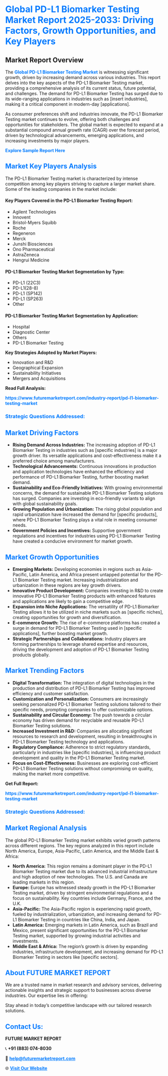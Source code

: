 <h1 style="color: #007BFF;">Global PD-L1 Biomarker Testing Market Report 2025-2033: Driving Factors, Growth Opportunities, and Key Players</h1>

<section id="overview">
<h2>Market Report Overview</h2>
<p>The <a href="https://www.futuremarketreport.com/industry-report/pd-l1-biomarker-testing-market" style="color: #007BFF; text-decoration: none;"><strong>Global PD-L1 Biomarker Testing Market</strong></a> is witnessing significant growth, driven by increasing demand across various industries. This report delves into the key aspects of the PD-L1 Biomarker Testing market, providing a comprehensive analysis of its current status, future potential, and challenges. The demand for PD-L1 Biomarker Testing has surged due to its wide-ranging applications in industries such as [insert industries], making it a critical component in modern-day [applications].</p>
<p>As consumer preferences shift and industries innovate, the PD-L1 Biomarker Testing market continues to evolve, offering both challenges and opportunities for stakeholders. The global market is expected to expand at a substantial compound annual growth rate (CAGR) over the forecast period, driven by technological advancements, emerging applications, and increasing investments by major players.</p>
</section>

<section id="overview">
<p><a href="https://www.futuremarketreport.com/request-sample/reportId=122048" style="color: #007BFF; text-decoration: none;"><strong>Explore Sample Report Here</strong></a></p>
</section>

<section id="key-players">
<h2 style="color: #007BFF;">Market Key Players Analysis</h2>
<p>The PD-L1 Biomarker Testing market is characterized by intense competition among key players striving to capture a larger market share. Some of the leading companies in the market include:</p>
<h4>Key Players Covered in the PD-L1 Biomarker Testing Report:</h4>
<ul><li>Agilent Technologies</li><li>Innovent</li><li>Bristol-Myers Squibb</li><li>Roche</li><li>Regeneron</li><li>Merck</li><li>Junshi Biosciences</li><li>Ono Pharmaceutical</li><li>AstraZeneca</li><li>Hengrui Medicine</li></ul>
<h4>PD-L1 Biomarker Testing Market Segmentation by Type:</h4>
<ul><li>PD-L1 (22C3)</li><li>PD-L1(28-8)</li><li>PD-L1 (SP142)</li><li>PD-L1 (SP263)</li><li>Other</li></ul>

<h4>PD-L1 Biomarker Testing Market Segmentation by Application:</h4>
<ul><li>Hospital</li><li>Diagnostic Center</li><li>Others</li><li>PD-L1 Biomarker Testing</li></ul>
<p><strong>Key Strategies Adopted by Market Players:</strong></p>
<ul>
<li>Innovation and R&D</li>
<li>Geographical Expansion</li>
<li>Sustainability Initiatives</li>
<li>Mergers and Acquisitions</li>
</ul>
</section>

<section>
<p><strong>Read Full Analysis: </strong></p><a href="https://www.futuremarketreport.com/industry-report/pd-l1-biomarker-testing-market" style="color: #007BFF; text-decoration: none;"><strong>https://www.futuremarketreport.com/industry-report/pd-l1-biomarker-testing-market</strong></a>
<h3 style="color: #007BFF;">Strategic Questions Addressed:</h3>
</section>

<section id="driving-factors">
<h2 style="color: #007BFF;">Market Driving Factors</h2>
<ul>
<li><strong>Rising Demand Across Industries:</strong> The increasing adoption of PD-L1 Biomarker Testing in industries such as [specific industries] is a major growth driver. Its versatile applications and cost-effectiveness make it a preferred choice among manufacturers.</li>
<li><strong>Technological Advancements:</strong> Continuous innovations in production and application technologies have enhanced the efficiency and performance of PD-L1 Biomarker Testing, further boosting market demand.</li>
<li><strong>Sustainability and Eco-Friendly Initiatives:</strong> With growing environmental concerns, the demand for sustainable PD-L1 Biomarker Testing solutions has surged. Companies are investing in eco-friendly variants to align with global sustainability goals.</li>
<li><strong>Growing Population and Urbanization:</strong> The rising global population and rapid urbanization have increased the demand for [specific products], where PD-L1 Biomarker Testing plays a vital role in meeting consumer needs.</li>
<li><strong>Government Policies and Incentives:</strong> Supportive government regulations and incentives for industries using PD-L1 Biomarker Testing have created a conducive environment for market growth.</li>
</ul>
</section>

<section id="growth-opportunities">
<h2 style="color: #007BFF;">Market Growth Opportunities</h2>
<ul>
<li><strong>Emerging Markets:</strong> Developing economies in regions such as Asia-Pacific, Latin America, and Africa present untapped potential for the PD-L1 Biomarker Testing market. Increasing industrialization and urbanization in these regions are key growth drivers.</li>
<li><strong>Innovative Product Development:</strong> Companies investing in R&D to create innovative PD-L1 Biomarker Testing products with enhanced features and applications are likely to gain a competitive edge.</li>
<li><strong>Expansion into Niche Applications:</strong> The versatility of PD-L1 Biomarker Testing allows it to be utilized in niche markets such as [specific niches], creating opportunities for growth and diversification.</li>
<li><strong>E-commerce Growth:</strong> The rise of e-commerce platforms has created a surge in demand for PD-L1 Biomarker Testing used in [specific applications], further boosting market growth.</li>
<li><strong>Strategic Partnerships and Collaborations:</strong> Industry players are forming partnerships to leverage shared expertise and resources, driving the development and adoption of PD-L1 Biomarker Testing products globally.</li>
</ul>
</section>

<section id="trending-factors">
<h2 style="color: #007BFF;">Market Trending Factors</h2>
<ul>
<li><strong>Digital Transformation:</strong> The integration of digital technologies in the production and distribution of PD-L1 Biomarker Testing has improved efficiency and customer satisfaction.</li>
<li><strong>Customization and Personalization:</strong> Consumers are increasingly seeking personalized PD-L1 Biomarker Testing solutions tailored to their specific needs, prompting companies to offer customizable options.</li>
<li><strong>Sustainability and Circular Economy:</strong> The push towards a circular economy has driven demand for recyclable and reusable PD-L1 Biomarker Testing solutions.</li>
<li><strong>Increased Investment in R&D:</strong> Companies are allocating significant resources to research and development, resulting in breakthroughs in PD-L1 Biomarker Testing technology and applications.</li>
<li><strong>Regulatory Compliance:</strong> Adherence to strict regulatory standards, particularly in industries like [specific industries], is influencing product development and quality in the PD-L1 Biomarker Testing market.</li>
<li><strong>Focus on Cost-Effectiveness:</strong> Businesses are exploring cost-efficient PD-L1 Biomarker Testing solutions without compromising on quality, making the market more competitive.</li>
</ul>
</section>

<section>
<p><strong>Get Full Report: </strong></p><a href="https://www.futuremarketreport.com/industry-report/pd-l1-biomarker-testing-market" style="color: #007BFF; text-decoration: none;"><strong>https://www.futuremarketreport.com/industry-report/pd-l1-biomarker-testing-market</strong></a>
<h3 style="color: #007BFF;">Strategic Questions Addressed:</h3>
</section>


<section id="regional-analysis">
<h2 style="color: #007BFF;">Market Regional Analysis</h2>
<p>The global PD-L1 Biomarker Testing market exhibits varied growth patterns across different regions. The key regions analyzed in this report include North America, Europe, Asia-Pacific, Latin America, and the Middle East & Africa:</p>
<ul>
<li><strong>North America:</strong> This region remains a dominant player in the PD-L1 Biomarker Testing market due to its advanced industrial infrastructure and high adoption of new technologies. The U.S. and Canada are leading markets in this region.</li>
<li><strong>Europe:</strong> Europe has witnessed steady growth in the PD-L1 Biomarker Testing market, driven by stringent environmental regulations and a focus on sustainability. Key countries include Germany, France, and the U.K.</li>
<li><strong>Asia-Pacific:</strong> The Asia-Pacific region is experiencing rapid growth, fueled by industrialization, urbanization, and increasing demand for PD-L1 Biomarker Testing in countries like China, India, and Japan.</li>
<li><strong>Latin America:</strong> Emerging markets in Latin America, such as Brazil and Mexico, present significant opportunities for the PD-L1 Biomarker Testing market, supported by growing industrial activities and investments.</li>
<li><strong>Middle East & Africa:</strong> The region’s growth is driven by expanding industries, infrastructure development, and increasing demand for PD-L1 Biomarker Testing in sectors like [specific sectors].</li>
</ul>
</section>

<footer>
<h2 style="color: #007BFF;">About FUTURE MARKET REPORT</h2>
<p>We are a trusted name in market research and advisory services, delivering actionable insights and strategic support to businesses across diverse industries. Our expertise lies in offering:</p>

<p>Stay ahead in today’s competitive landscape with our tailored research solutions.</p>

<h2 style="color: #007BFF;">Contact Us:</h2>
<p><strong>FUTURE MARKET REPORT</strong></p>
<p>📞 <strong>+91 (883) 074-8030</strong></p>
<p>📧 <strong><a href="mailto:help@futuremarketreport.com" style="color: #007BFF;">help@futuremarketreport.com</a></strong></p>
<p>🌐 <strong><a href="https://www.futuremarketreport.com/" style="color: #007BFF;">Visit Our Website</a></strong></p>
</footer>
